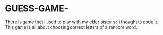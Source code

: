 # GUESS-GAME-
There is game that i used to play with my elder sister so i thought to code it. 
This game is all about choosing correct letters of a random word.
